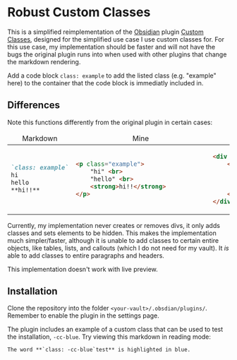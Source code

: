 # Robust Custom Classes
This is a simplified reimplementation of the [Obsidian](https://obsidian.md) plugin [Custom Classes](https://github.com/LilaRest/obsidian-custom-classes/blob/main/src/main.ts), designed for the simplified use case I use custom classes for. For this use case, my implementation should be faster and will not have the bugs the original plugin runs into when used with other plugins that change the markdown rendering. 

Add a code block `class: example` to add the listed class (e.g. "example" here) to the container that the code block is immediatly included in.

## Differences
Note this functions differently from the original plugin in certain cases:

<table align="center">
<thead>
<td align="center">Markdown</td>
<td align="center">Mine</td>
<td align="center">Custom Classes</td>
</thead>
<tbody>
<td><p>
	
```markdown
`class: example`
hi
hello
**hi!!**
```

</p></td>
<td><p>
	
```html
<p class="example">
	"hi" <br>
	"hello" <br>
	<strong>hi!!</strong>           
</p>
```

</p></td>
<td><p>
	
```html
<div class="example">
	<p>
		"hi" <br>
		"hello" <br>
		<strong>hi!!</strong>           
	</p>
</div>
```

</p></td>
</tbody>
</table>

Currently, my implementation never creates or removes divs, it only adds classes and sets elements to be hidden. This makes the implementation much simpler/faster, although it is unable to add classes to certain entire objects, like tables, lists, and callouts (which I do not need for my vault). It _is_ able to add classes to entire paragraphs and headers.

This implementation doesn't work with live preview.

## Installation

Clone the repository into the folder `<your-vault>/.obsdian/plugins/`. Remember to enable the plugin in the settings page.

The plugin includes an example of a custom class that can be used to test the installation, `-cc-blue`. Try viewing this markdown in reading mode:
```
The word **`class: -cc-blue`test** is highlighted in blue.
```
